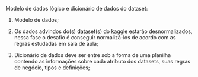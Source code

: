 Modelo de dados lógico e dicionário de dados do dataset:

1. Modelo de dados;

2. Os dados advindos do(s) dataset(s) do kaggle estarão
desnormalizados, nessa fase o desafio é conseguir
normalizá-los de acordo com as regras estudadas em sala de
aula;
  
3. Dicionário de dados deve ser entre sob a forma de uma
planilha contendo as informações sobre cada atributo dos
datasets, suas regras de negócio, tipos e definições;
